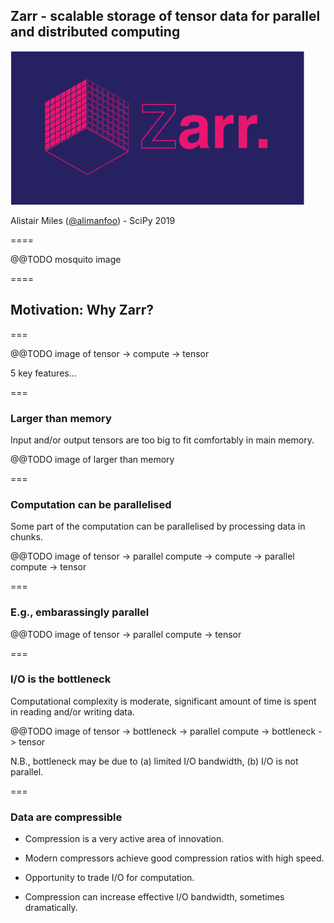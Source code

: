 Zarr - scalable storage of tensor data for parallel and distributed computing
-----------------------------------------------------------------------------

<p class="stretch"><img src="../images/logo2.png"></p>

Alistair Miles ([@alimanfoo](https://github.com/alimanfoo)) - SciPy 2019

====

@@TODO mosquito image

====

## Motivation: Why Zarr?

===

@@TODO image of tensor -> compute -> tensor

5 key features...

===

### Larger than memory

Input and/or output tensors are too big to fit comfortably in main
memory.

@@TODO image of larger than memory

===

### Computation can be parallelised

Some part of the computation can be parallelised by processing data in
chunks.

@@TODO image of tensor -> parallel compute -> compute -> parallel compute -> tensor

===

### E.g., embarassingly parallel

@@TODO image of tensor -> parallel compute -> tensor

===

### I/O is the bottleneck

Computational complexity is moderate, significant amount of time is
spent in reading and/or writing data.

@@TODO image of tensor -> bottleneck -> parallel compute -> bottleneck -> tensor

N.B., bottleneck may be due to (a) limited I/O bandwidth, (b) I/O is
not parallel.

===

### Data are compressible

* Compression is a very active area of innovation. 

* Modern compressors achieve good compression ratios with high speed.

* Opportunity to trade I/O for computation. 

* Compression can increase effective I/O bandwidth, sometimes
  dramatically.

